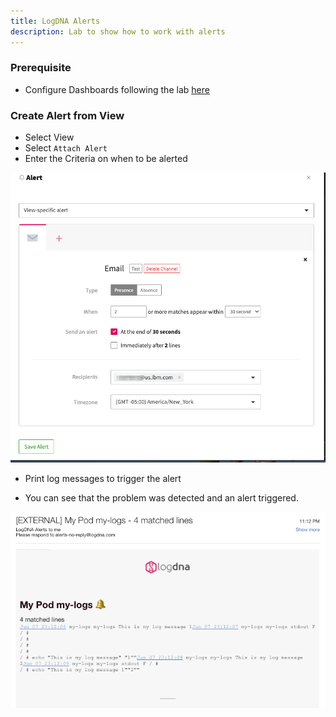 ```yaml
---
title: LogDNA Alerts
description: Lab to show how to work with alerts
---
```



### Prerequisite
- Configure Dashboards following the lab [here](/monitoring/logdna/#activities)


### Create Alert from View

- Select View
- Select `Attach Alert`
- Enter the Criteria on when to be alerted

![alert-config](./images/alert-config.png)

- Print log messages to trigger the alert

- You can see that the problem was detected and an alert triggered.

![email-alert](./images/email-alert.png)
